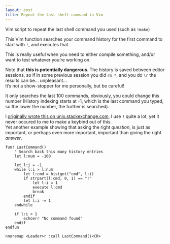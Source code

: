 ```yaml
---
layout: post
title: Repeat the last shell command in Vim
---
```


Vim script to repeat the last shell command you used (such as `!make`)


This Vim function searches your command history for the first command to start
with `!`, and executes that.

This is really useful when you need to either compile something, and/or want to
test whatever you’re working on.

Note that **this is potentially dangerous**. The history is saved between editor
sessions, so if in some previous session you did `rm *`, and you do `\r` the
results can be... unpleasant...  
It’s not a show-stopper for me personally, but be careful!

It only searches the last 100 commands, obviously, you could change this number
(History indexing starts at -1, which is the last command you typed, so the
lower the number, the further is searched).

I [originally wrote this on unix.stackexchange.com](http://unix.stackexchange.com/questions/113907/vim-map-last-shell-command-to-the-key/113968),
I use `!` quite a lot, yet it never occured to me to make a keybind out of this.  
Yet another example showing that asking the right *question*, is just as
important, or perhaps even more important, important than giving the right
*answer*.


	fun! LastCommand()
		" Search back this many history entries
		let l:num = -100

		let l:i = -1
		while l:i > l:num
			let l:cmd = histget("cmd", l:i)
			if strpart(l:cmd, 0, 1) == "!"
				let l:i = 1
				execute l:cmd
				break
			endif
			let l:i -= 1
		endwhile

		if l:i < 1
			echoerr "No command found"
		endif
	endfun

	nnoremap <Leader>r :call LastCommand()<CR>
